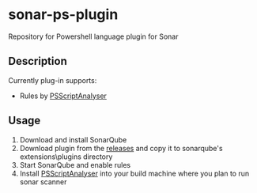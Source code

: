 # sonar-ps-plugin
Repository for Powershell language plugin for Sonar

## Description ##
Currently plug-in supports:

- Rules by [PSScriptAnalyser](https://github.com/PowerShell/PSScriptAnalyzer)

## Usage ##
1. Download and install SonarQube
2. Download plugin from the [releases](https://github.com/gretard/sonar-ps-plugin/releases) and copy it to sonarqube's extensions\plugins directory
3. Start SonarQube and enable rules
4. Install [PSScriptAnalyser](https://github.com/PowerShell/PSScriptAnalyzer) into your build machine where you plan to run sonar scanner


